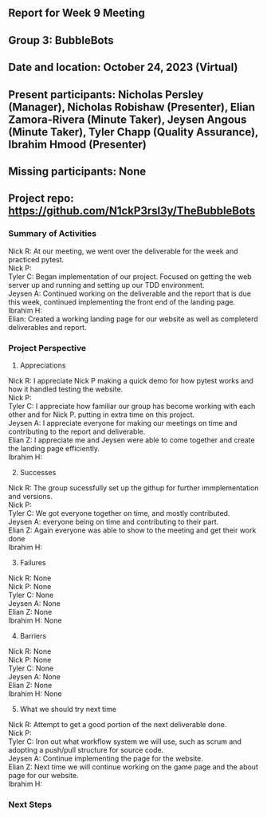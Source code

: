 ## Report for Week 9 Meeting
## Group 3: BubbleBots
## Date and location: October 24, 2023 (Virtual)
## Present participants: Nicholas Persley (Manager), Nicholas Robishaw (Presenter), Elian Zamora-Rivera (Minute Taker), Jeysen Angous (Minute Taker), Tyler Chapp (Quality Assurance), Ibrahim Hmood (Presenter)
## Missing participants: None
## Project repo: https://github.com/N1ckP3rsl3y/TheBubbleBots

### Summary of Activities

Nick R: At our meeting, we went over the deliverable for the week and practiced pytest.\
Nick P: \
Tyler C: Began implementation of our project. Focused on getting the web server up and running and setting up our TDD environment. \
Jeysen A: Continued working on the deliverable and the report that is due this week, continued implementing the front end of the landing page. \
Ibrahim H: \
Elian: Created a working landing page for our website as well as completerd deliverables and report. 


### Project Perspective
1. Appreciations

  Nick R: I appreciate Nick P making a quick demo for how pytest works and how it handled testing the website.\
  Nick P: \
  Tyler C: I appreciate how familiar our group has become working with each other and for Nick P. putting in extra time on this project. \
  Jeysen A: I appreciate everyone for making our meetings on time and contributing to the report and deliverable. \
  Elian Z: I appreciate me and Jeysen were able to come together and create the landing page efficiently.\
  Ibrahim H: 

2. Successes

  Nick R: The group sucessfully set up the githup for further immplementation and versions.\
  Nick P: \
  Tyler C: We got everyone together on time, and mostly contributed. \
  Jeysen A: everyone being on time and contributing to their part.\
  Elian Z: Again everyone was able to show to the meeting and get their work done\
  Ibrahim H: 

  
3. Failures

  Nick R: None\
  Nick P: None\
  Tyler C: None\
  Jeysen A: None\
  Elian Z: None\
  Ibrahim H: None

4. Barriers

  Nick R: None\
  Nick P: None\
  Tyler C: None\
  Jeysen A: None\
  Elian Z: None\
  Ibrahim H: None

5. What we should try next time
   
Nick R: Attempt to get a good portion of the next deliverable done.\
Nick P: \
Tyler C: Iron out what workflow system we will use, such as scrum and adopting a push/pull structure for source code. \
Jeysen A: Continue implementing the page for the website.\
Elian Z: Next time we will continue working on the game page and the about page for our website.\
Ibrahim H:


### Next Steps

